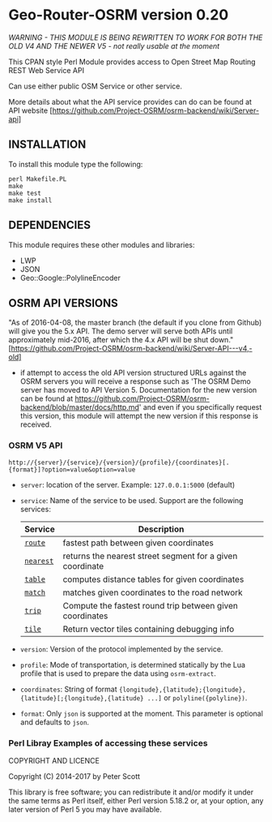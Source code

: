 
Geo-Router-OSRM version 0.20
=============================


*WARNING - THIS MODULE IS BEING REWRITTEN TO WORK FOR BOTH THE OLD V4 AND THE NEWER V5 - not really usable at the moment*

This CPAN style Perl Module provides access to Open Street Map Routing REST Web Service API

Can use either public OSM Service or other service.

More details about what the API service provides can do can be found at API website [https://github.com/Project-OSRM/osrm-backend/wiki/Server-api]


INSTALLATION
------------

To install this module type the following:


    perl Makefile.PL
    make
    make test
    make install


DEPENDENCIES
------------

This module requires these other modules and libraries:

  * LWP
  * JSON
  * Geo::Google::PolylineEncoder

OSRM API VERSIONS
-----------------
"As of 2016-04-08, the master branch (the default if you clone from Github) will give you the 5.x API. The demo server will serve both APIs until approximately mid-2016, after which the 4.x API will be shut down." [https://github.com/Project-OSRM/osrm-backend/wiki/Server-API---v4,-old]
- if attempt to access the old API version structured URLs against the OSRM servers you will receive a response such as 'The OSRM Demo server has moved to API Version 5. Documentation for the new version can be found at https://github.com/Project-OSRM/osrm-backend/blob/master/docs/http.md' and even if you specifically request this version, this module will attempt the new version if this response is received.


### OSRM V5 API

```
http://{server}/{service}/{version}/{profile}/{coordinates}[.{format}]?option=value&option=value
```

- `server`: location of the server. Example: `127.0.0.1:5000` (default)
- `service`: Name of the service to be used. Support are the following services:
  
    | Service     |           Description                                     |
    |-------------|-----------------------------------------------------------|
    | [`route`](#service-route)     | fastest path between given coordinates                   |
    | [`nearest`](#service-nearest)   | returns the nearest street segment for a given coordinate |
    | [`table`](#service-table)     | computes distance tables for given coordinates            |
    | [`match`](#service-match)     | matches given coordinates to the road network             |
    | [`trip`](#service-trip)      | Compute the fastest round trip between given coordinates |
    | [`tile`](#service-tile)      | Return vector tiles containing debugging info             |
  
- `version`: Version of the protocol implemented by the service.
- `profile`: Mode of transportation, is determined statically by the Lua profile that is used to prepare the data using `osrm-extract`.
- `coordinates`: String of format `{longitude},{latitude};{longitude},{latitude}[;{longitude},{latitude} ...]` or `polyline({polyline})`.
- `format`: Only `json` is supported at the moment. This parameter is optional and defaults to `json`.

### Perl Libray Examples of accessing these services





COPYRIGHT AND LICENCE


Copyright (C) 2014-2017 by Peter Scott

This library is free software; you can redistribute it and/or modify
it under the same terms as Perl itself, either Perl version 5.18.2 or,
at your option, any later version of Perl 5 you may have available.